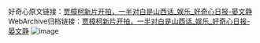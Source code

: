 好奇心原文链接：[贾樟柯新片开拍，一半对白是山西话_娱乐_好奇心日报-晏文静](https://www.qdaily.com/articles/7226.html)
WebArchive归档链接：[贾樟柯新片开拍，一半对白是山西话_娱乐_好奇心日报-晏文静](http://web.archive.org/web/20190623172117/https://www.qdaily.com/articles/7226.html)
![image](http://ww3.sinaimg.cn/large/007d5XDply1g3x0h3tvf1j30u02e07wh)